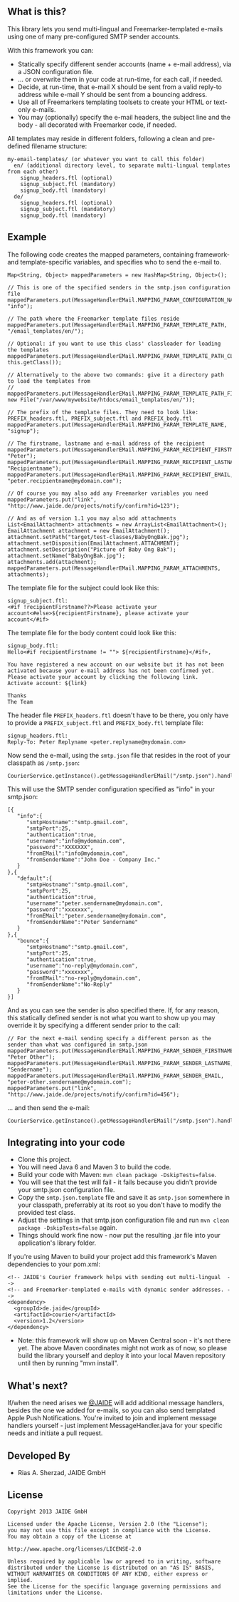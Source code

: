 What is this?
-------------

This library lets you send multi-lingual and Freemarker-templated e-mails using one of many pre-configured SMTP sender accounts.

With this framework you can:

* Statically specify different sender accounts (name + e-mail address), via a JSON configuration file.
* ... or overwrite them in your code at run-time, for each call, if needed.
* Decide, at run-time, that e-mail X should be sent from a valid reply-to address while e-mail Y should be sent from a bouncing address.
* Use all of Freemarkers templating toolsets to create your HTML or text-only e-mails.
* You may (optionally) specify the e-mail headers, the subject line and the body - all decorated with Freemarker code, if needed.

All templates may reside in different folders, following a clean and pre-defined filename structure:

    my-email-templates/ (or whatever you want to call this folder)
      en/ (additional directory level, to separate multi-lingual templates from each other)
        signup_headers.ftl (optional)
        signup_subject.ftl (mandatory)
        signup_body.ftl (mandatory)
      de/
        signup_headers.ftl (optional)
        signup_subject.ftl (mandatory)
        signup_body.ftl (mandatory)

Example
-------

The following code creates the mapped parameters, containing framework- and template-specific variables, and specifies who to send the e-mail to.

    Map<String, Object> mappedParameters = new HashMap<String, Object>();

    // This is one of the specified senders in the smtp.json configuration file
    mappedParameters.put(MessageHandlerEMail.MAPPING_PARAM_CONFIGURATION_NAME, "info");

    // The path where the Freemarker template files reside
    mappedParameters.put(MessageHandlerEMail.MAPPING_PARAM_TEMPLATE_PATH, "/email_templates/en/");

    // Optional: if you want to use this class' classloader for loading the templates
    mappedParameters.put(MessageHandlerEMail.MAPPING_PARAM_TEMPLATE_PATH_CLASS, this.getClass());

    // Alternatively to the above two commands: give it a directory path to load the templates from
    // mappedParameters.put(MessageHandlerEMail.MAPPING_PARAM_TEMPLATE_PATH_FILE, new File("/var/www/mywebsite/htdocs/email_templates/en/"));

    // The prefix of the template files. They need to look like: PREFIX_headers.ftl, PREFIX_subject.ftl and PREFIX_body.ftl
    mappedParameters.put(MessageHandlerEMail.MAPPING_PARAM_TEMPLATE_NAME, "signup");

    // The firstname, lastname and e-mail address of the recipient
    mappedParameters.put(MessageHandlerEMail.MAPPING_PARAM_RECIPIENT_FIRSTNAME, "Peter");
    mappedParameters.put(MessageHandlerEMail.MAPPING_PARAM_RECIPIENT_LASTNAME, "Recipientname");
    mappedParameters.put(MessageHandlerEMail.MAPPING_PARAM_RECIPIENT_EMAIL, "peter.recipientname@mydomain.com");

    // Of course you may also add any Freemarker variables you need
    mappedParameters.put("link", "http://www.jaide.de/projects/notify/confirm?id=123");
    
    // And as of version 1.1 you may also add attachments
    List<EmailAttachment> attachments = new ArrayList<EmailAttachment>();
    EmailAttachment attachment = new EmailAttachment();
    attachment.setPath("target/test-classes/BabyOngBak.jpg");
    attachment.setDisposition(EmailAttachment.ATTACHMENT);
    attachment.setDescription("Picture of Baby Ong Bak");
    attachment.setName("BabyOngBak.jpg");
    attachments.add(attachment);
    mappedParameters.put(MessageHandlerEMail.MAPPING_PARAM_ATTACHMENTS, attachments);

The template file for the subject could look like this:

    signup_subject.ftl:
    <#if !recipientFirstname??>Please activate your account<#else>${recipientFirstname}, please activate your account</#if>

The template file for the body content could look like this:

    signup_body.ftl:
    Hello<#if recipientFirstname != ""> ${recipientFirstname}</#if>,
    
    You have registered a new account on our website but it has not been activated because your e-mail address has not been confirmed yet.
    Please activate your account by clicking the following link.
    Activate account: ${link}
    
    Thanks
    The Team

The header file `PREFIX_headers.ftl` doesn't have to be there, you only have to provide a `PREFIX_subject.ftl` and `PREFIX_body.ftl` template file:

    signup_headers.ftl:
    Reply-To: Peter Replyname <peter.replyname@mydomain.com>

Now send the e-mail, using the `smtp.json` file that resides in the root of your classpath as `/smtp.json`:

    CourierService.getInstance().getMessageHandlerEMail("/smtp.json").handleMessage(mappedParameters);

This will use the SMTP sender configuration specified as "info" in your smtp.json:

    [{
       "info":{
          "smtpHostname":"smtp.gmail.com",
          "smtpPort":25,
          "authentication":true,
          "username":"info@mydomain.com",
          "password":"XXXXXXX",
          "fromEMail":"info@mydomain.com",
          "fromSenderName":"John Doe - Company Inc."
       }
    },{
       "default":{
          "smtpHostname":"smtp.gmail.com",
          "smtpPort":25,
          "authentication":true,
          "username":"peter.sendername@mydomain.com",
          "password":"xxxxxxx",
          "fromEMail":"peter.sendername@mydomain.com",
          "fromSenderName":"Peter Sendername"
       }
    },{
       "bounce":{
          "smtpHostname":"smtp.gmail.com",
          "smtpPort":25,
          "authentication":true,
          "username":"no-reply@mydomain.com",
          "password":"xxxxxxx",
          "fromEMail":"no-reply@mydomain.com",
          "fromSenderName":"No-Reply"
       }
    }]

And as you can see the sender is also specified there. If, for any reason, this statically defined sender is not what you want to show up you may override it by specifying a different sender prior to the call:

    // For the next e-mail sending specify a different person as the sender than what was configured in smtp.json
    mappedParameters.put(MessageHandlerEMail.MAPPING_PARAM_SENDER_FIRSTNAME, "Peter Other");
    mappedParameters.put(MessageHandlerEMail.MAPPING_PARAM_SENDER_LASTNAME, "Sendername");
    mappedParameters.put(MessageHandlerEMail.MAPPING_PARAM_SENDER_EMAIL, "peter-other.sendername@mydomain.com");
    mappedParameters.put("link", "http://www.jaide.de/projects/notify/confirm?id=456");

... and then send the e-mail:

    CourierService.getInstance().getMessageHandlerEMail("/smtp.json").handleMessage(mappedParameters);

Integrating into your code
--------------------------

* Clone this project.
* You will need Java 6 and Maven 3 to build the code.
* Build your code with Maven: `mvn clean package -DskipTests=false`.
* You will see that the test will fail - it fails because you didn't provide your smtp.json configuration file.
* Copy the `smtp.json.template` file and save it as `smtp.json` somewhere in your classpath, preferrably at its root so you don't have to modify the provided test class.
* Adjust the settings in that smtp.json configuration file and run `mvn clean package -DskipTests=false` again.
* Things should work fine now - now put the resulting .jar file into your application's library folder.

If you're using Maven to build your project add this framework's Maven dependencies to your pom.xml:

    <!-- JAIDE's Courier framework helps with sending out multi-lingual  -->
    <!-- and Freemarker-templated e-mails with dynamic sender addresses. -->
    <dependency>
      <groupId>de.jaide</groupId>
      <artifactId>courier</artifactId>
      <version>1.2</version>
    </dependency>

* Note: this framework will show up on Maven Central soon - it's not there yet. The above Maven coordinates might not work as of now, so please build the library yourself and deploy it into your local Maven repository until then by running "mvn install".

What's next?
------------

If/when the need arises we <a href="http://twitter.com/JAIDE">@JAIDE</a> will add additional message handlers, besides the one we added for e-mails, so you can also send templated Apple Push Notifications.
You're invited to join and implement message handlers yourself - just implement MessageHandler.java for your specific needs and initiate a pull request.

Developed By
------------

* Rias A. Sherzad, JAIDE GmbH

License
-------

    Copyright 2013 JAIDE GmbH
    
    Licensed under the Apache License, Version 2.0 (the "License");
    you may not use this file except in compliance with the License.
    You may obtain a copy of the License at
    
    http://www.apache.org/licenses/LICENSE-2.0
    
    Unless required by applicable law or agreed to in writing, software
    distributed under the License is distributed on an "AS IS" BASIS,
    WITHOUT WARRANTIES OR CONDITIONS OF ANY KIND, either express or implied.
    See the License for the specific language governing permissions and
    limitations under the License.